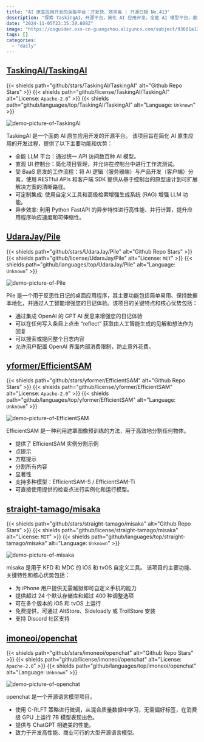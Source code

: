 ```yaml
---
title: "AI 原生应用开发的全能平台：开发快、效率高 | 开源日报 No.413"
description: "探索 TaskingAI，开源平台，简化 AI 应用开发，全能 AI 模型平台，直观 UI 控制台，BaaS 工作流程，定制集成，异步高效率，提升开发效率和性能，体验全新的 AI 应用开发方式！"
date: "2024-11-05T23:35:39.808Z"
image: "https://osguider.oss-cn-guangzhou.aliyuncs.com/subject/93601a122e56a9863f7a5a2eb64dc636.png"
tags: []
categories:
  - "daily"
---
```


## [TaskingAI/TaskingAI](https://github.com/TaskingAI/TaskingAI)

{{< shields path="github/stars/TaskingAI/TaskingAI" alt="Github Repo Stars" >}} {{< shields path="github/license/TaskingAI/TaskingAI" alt="License: `Apache-2.0`" >}} {{< shields path="github/languages/top/TaskingAI/TaskingAI" alt="Language: `Unknown`" >}}

![demo-picture-of-TaskingAI](https://static.osguider.com/subject/github/TaskingAI/TaskingAI/4978d0ac4ca22b5ca95c89d2f8f9a964.png)

TaskingAI 是一个面向 AI 原生应用开发的开源平台。
该项目旨在简化 AI 原生应用的开发过程，提供了以下主要功能和优势：

- 全能 LLM 平台：通过统一 API 访问数百种 AI 模型。
- 直观 UI 控制台：简化项目管理，并允许在控制台中进行工作流测试。
- 受 BaaS 启发的工作流程：将 AI 逻辑（服务器端）与产品开发（客户端）分离，使用 RESTful APIs 和客户端 SDK 提供从基于控制台的原型设计到可扩展解决方案的清晰路径。
- 可定制集成: 使用自定义工具和高级检索增强生成系统 (RAG) 增强 LLM 功能。
- 异步效率: 利用 Python FastAPI 的异步特性进行高性能、并行计算，提升应用程序响应速度和可伸缩性。
  
## [UdaraJay/Pile](https://github.com/UdaraJay/Pile)

{{< shields path="github/stars/UdaraJay/Pile" alt="Github Repo Stars" >}} {{< shields path="github/license/UdaraJay/Pile" alt="License: `MIT`" >}} {{< shields path="github/languages/top/UdaraJay/Pile" alt="Language: `Unknown`" >}}

![demo-picture-of-Pile](https://static.osguider.com/subject/github/UdaraJay/Pile/a1588ff93a829c7702719a35a2b75ec4.png)

Pile 是一个用于反思性日记的桌面应用程序，其主要功能包括简单易用、保持数据本地化，并通过人工智能增强您的日记体验。该项目的关键特点和核心优势包括：

- 通过集成 OpenAI 的 GPT AI 反思来增强您的日记体验
- 可以在任何写入条目上点击 “reflect” 获取由人工智能生成的见解和想法作为回复
- 可以搜索或提问整个日志内容
- 允许用户配置 OpenAI 界面内部消费限制，防止意外花费。
  
## [yformer/EfficientSAM](https://github.com/yformer/EfficientSAM)

{{< shields path="github/stars/yformer/EfficientSAM" alt="Github Repo Stars" >}} {{< shields path="github/license/yformer/EfficientSAM" alt="License: `Apache-2.0`" >}} {{< shields path="github/languages/top/yformer/EfficientSAM" alt="Language: `Unknown`" >}}

![demo-picture-of-EfficientSAM](https://static.osguider.com/subject/github/yformer/EfficientSAM/86efebebf0159551cef450b2c0e86523.png)

EfficientSAM 是一种利用遮罩图像预训练的方法，用于高效地分割任何物体。

- 提供了 EfficientSAM 实例分割示例
- 点提示
- 方框提示
- 分割所有内容
- 显著性
- 支持多种模型：EfficientSAM-S / EfficientSAM-Ti
- 可直接使用提供的检查点进行实例化和运行模型。
  
## [straight-tamago/misaka](https://github.com/straight-tamago/misaka)

{{< shields path="github/stars/straight-tamago/misaka" alt="Github Repo Stars" >}} {{< shields path="github/license/straight-tamago/misaka" alt="License: `MIT`" >}} {{< shields path="github/languages/top/straight-tamago/misaka" alt="Language: `Unknown`" >}}

![demo-picture-of-misaka](https://static.osguider.com/subject/github/straight-tamago/misaka/f672e30c8c1165880c2688a48b6084d3.png)

misaka 是用于 KFD 和 MDC 的 iOS 和 tvOS 自定义工具。
该项目的主要功能、关键特性和核心优势包括：

- 为 iPhone 用户提供无需越狱即可自定义手机的能力
- 提供超过 24 个默认存储库和超过 400 种调整选项
- 可在多个版本的 iOS 和 tvOS 上运行
- 免费提供，可通过 AltStore、Sideloadly 或 TrollStore 安装
- 支持 Discord 社区支持
  
## [imoneoi/openchat](https://github.com/imoneoi/openchat)

{{< shields path="github/stars/imoneoi/openchat" alt="Github Repo Stars" >}} {{< shields path="github/license/imoneoi/openchat" alt="License: `Apache-2.0`" >}} {{< shields path="github/languages/top/imoneoi/openchat" alt="Language: `Unknown`" >}}

![demo-picture-of-openchat](https://static.osguider.com/subject/github/imoneoi/openchat/ea213692b2ed1bf3c8a35a04193c19de.png)

openchat 是一个开源语言模型项目。

- 使用 C-RLFT 策略进行微调，从混合质量数据中学习，无需偏好标签，在消费级 GPU 上运行 7B 模型表现出色。
- 提供与 ChatGPT 相媲美的性能。
- 致力于开发高性能、商业可行的大型开源语言模型。
  
